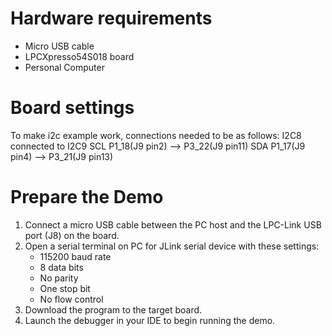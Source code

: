 Hardware requirements
=====================
- Micro USB cable
- LPCXpresso54S018 board
- Personal Computer

Board settings
==============
To make i2c example work, connections needed to be as follows:
        I2C8              connected to     I2C9
SCL     P1_18(J9 pin2)        -->          P3_22(J9 pin11)
SDA     P1_17(J9 pin4)        -->          P3_21(J9 pin13)

Prepare the Demo
================
1. Connect a micro USB cable between the PC host and the LPC-Link USB port (J8) on the board.
2. Open a serial terminal on PC for JLink serial device with these settings:
   - 115200 baud rate
   - 8 data bits
   - No parity
   - One stop bit
   - No flow control
3. Download the program to the target board.
4. Launch the debugger in your IDE to begin running
   the demo.
